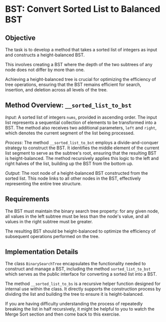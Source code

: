 # BST: Convert Sorted List to Balanced BST

## Objective

The task is to develop a method that takes a sorted list of integers as input and constructs a height-balanced BST.

This involves creating a BST where the depth of the two subtrees of any node does not differ by more than one.

Achieving a height-balanced tree is crucial for optimizing the efficiency of tree operations, ensuring that the BST remains efficient for search, insertion, and deletion across all levels of the tree.

## Method Overview: `__sorted_list_to_bst`

*Input*: A sorted list of integers `nums`, provided in ascending order. The input list represents a sequential collection of elements to be transformed into a BST. The method also receives two additional parameters, `left` and `right`, which denotes the current segment of the list being processed.

*Process*: The method `__sorted_list_to_bst` employs a divide-and-conquer strategy to construct the BST. It identifies the middle element of the current list segment to serve as the subtree's root, ensuring that the resulting BST is height-balanced. The method recursively applies this logic to the left and right halves of the list, building up the BST from the bottom up.

*Output*: The root node of a height-balanced BST constructed from the sorted list. This node links to all other nodes in the BST, effectively representing the entire tree structure.

## Requirements

The BST must maintain the binary search tree property: for any given node, all values in the left subtree must be less than the node's value, and all values in the right subtree must be greater.

The resulting BST should be height-balanced to optimize the efficiency of subsequent operations performed on the tree.

## Implementation Details

The class `BinarySearchTree` encapsulates the functionality needed to construct and manage a BST, including the method `sorted_list_to_bst` which serves as the public interface for converting a sorted list into a BST.

The method `__sorted_list_to_bs` is a recursive helper function designed for internal use within the class. It directly supports the construction process by dividing the list and building the tree to ensure it is height-balanced.

If you are having difficulty understanding the process of repeatedly breaking the list in half recursively, it might be helpful to you to watch the Merge Sort section and then come back to this exercise.
